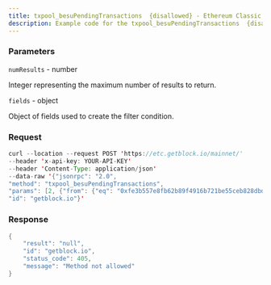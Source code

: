 ```yaml
---
title: txpool_besuPendingTransactions  {disallowed} - Ethereum Classic
description: Example code for the txpool_besuPendingTransactions  {disallowed} json-rpc method. Сomplete guide on how to use txpool_besuPendingTransactions  {disallowed} json-rpc in GetBlock.io Web3 documentation.
---
```


### Parameters


`numResults` - number

Integer representing the maximum number of results to return.

`fields` - object

Object of fields used to create the filter condition.

### Request

``` java
curl --location --request POST 'https://etc.getblock.io/mainnet/' 
--header 'x-api-key: YOUR-API-KEY' 
--header 'Content-Type: application/json' 
--data-raw '{"jsonrpc": "2.0",
"method": "txpool_besuPendingTransactions",
"params": [2, {"from": {"eq": "0xfe3b557e8fb62b89f4916b721be55ceb828dbd73"}, "gas": {"lt": "0x5209"}, "nonce": {"gt": "0x1"}}],
"id": "getblock.io"}'
```

###  Response

``` java
{
    "result": "null",
    "id": "getblock.io",
    "status_code": 405,
    "message": "Method not allowed"
}
```

